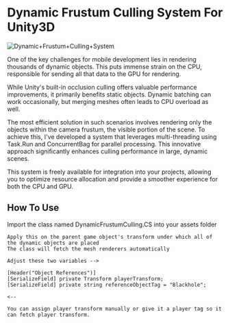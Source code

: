 
# Dynamic Frustum Culling System For Unity3D


![Dynamic+Frustum+Culling+System](https://github.com/user-attachments/assets/5b35a9b0-f71c-4fd5-8c80-5ff565fcaca8)

One of the key challenges for mobile development lies in rendering thousands of dynamic objects. This puts immense strain on the CPU, responsible for sending all that data to the GPU for rendering.

While Unity's built-in occlusion culling offers valuable performance improvements, it primarily benefits static objects. Dynamic batching can work occasionally, but merging meshes often leads to CPU overload as well.

The most efficient solution in such scenarios involves rendering only the objects within the camera frustum, the visible portion of the scene. To achieve this, I've developed a system that leverages multi-threading using Task.Run and ConcurrentBag for parallel processing. This innovative approach significantly enhances culling performance in large, dynamic scenes.

This system is freely available for integration into your projects, allowing you to optimize resource allocation and provide a smoother experience for both the CPU and GPU.

## How To Use

Import the class named DynamicFrustumCulling.CS into your assets folder

```
Apply this on the parent game object's transform under which all of the dynamic objects are placed
The class will fetch the mesh renderers automatically

Adjust these two variables -->

[Header("Object References")]
[SerializeField] private Transform playerTransform;
[SerializeField] private string referenceObjectTag = "Blackhole";

<--

You can assign player transform manually or give it a player tag so it can fetch player transform.

```
